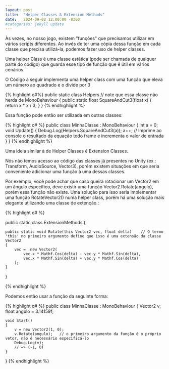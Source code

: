 ```yaml
---
layout: post
title:  "Helper Classes & Extension Methods"
date:   2024-09-02 12:00:00 -0300
#categories: jekyll update
---
```


Às vezes, no nosso jogo, existem "funções" que precisamos utilizar em vários scripts diferentes. Ao invés de ter uma cópia dessa função em cada classe que precisa utilizá-la, podemos fazer uso de helper classes.

Uma helper Class é uma classe estática (pode ser chamada de qualquer parte do código) que guarda esse tipo de função que é útil em vários cenários.

O Código a seguir implementa uma helper class com uma função que eleva um número ao quadrado e o divide por 3

{% highlight c#%}
public static class Helpers // note que essa classe não herda de MonoBehaviour
{
	public static float SquareAndCut3(float x)
	{
		return x * x / 3;
	}
}
{% endhighlight %}

Essa função pode então ser utilizada em outras classes:

{% highlight c# %}
public class MinhaClasse : MonoBehaviour
{
	int a = 0;
	void Update()
	{
		Debug.Log(Helpers.SquareAndCut3(a));
		a++;
		// Imprime ao console o resultado da equação todo frame e incrementa o valor de entrada
	}
}
{% endhighlight %}

Uma ideia similar à de Helper Classes é Extension Classes.

Nós não temos acesso ao código das classes já presentes no Unity (ex.: Transform, AudioSource, Vector3), porém existem situações em que seria conveniente adicionar uma função à uma dessas classes.

Por exemplo, você pode achar que caso queira rotacionar um Vector2 em um ângulo específico, deve existir uma função Vector2.Rotate(angulo), porém essa função não existe.
Uma solução para isso seria implementar uma função RotateVector2() numa helper class, porém há uma solução mais elegante utilizando uma classe de extenção.:

{% highlight c# %}

public static class ExtensionMethods
{

	public static void Rotate(this Vector2 vec, float delta) 	// O termo 'this' no primeiro argumento define que isso é uma extensão da classe Vector2
	{
		vec =  new Vector2(
			vec.x * Mathf.Cos(delta) - vec.y * Mathf.Sin(delta),
			vec.x * Mathf.Sin(delta) + vec.y * Mathf.Cos(delta)
		);
	}


}

{% endhighlight %}

Podemos então usar a função da seguinte forma:

{% highlight c# %}
public class MinhaClasse : MonoBehaviour
{
	Vector2 v;
	float angulo = 3.14159f;
	
 	void Start()
 	{
 		v = new Vector2(1, 0);
 		v.Rotate(angulo);	// o primeiro argumento da função é o próprio vetor, não é necessário especificá-lo
 		Debug.Log(v);
 		// => (-1, 0)
 	}
}
{% endhighlight %}

